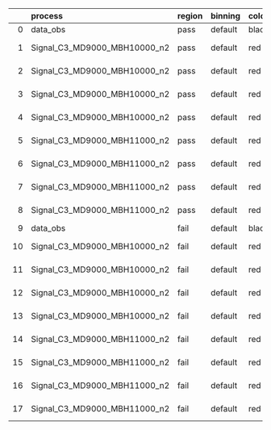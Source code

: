 |    | process                      | region   | binning   | color   | process_type   |   scale | variation   | source_filename                                                       | source_histname    | alias                        | title     |   combine_idx |     lnN |   shapes | syst_type   | direction   | variation_alias   |
|---:|:-----------------------------|:---------|:----------|:--------|:---------------|--------:|:------------|:----------------------------------------------------------------------|:-------------------|:-----------------------------|:----------|--------------:|--------:|---------:|:------------|:------------|:------------------|
|  0 | data_obs                     | pass     | default   | black   | DATA           |       1 | nominal     | ./histograms_for_2DAlphabet_v18//BH_Data.root                         | hpass              | Data                         | Data      |           nan | nan     |      nan | nan         | nan         | nan               |
|  1 | Signal_C3_MD9000_MBH10000_n2 | pass     | default   | red     | SIGNAL         |       1 | lumi        | ./histograms_for_2DAlphabet_v18//BH_Signal_C3_MD9000_MBH10000_n2.root | hpass              | Signal_C3_MD9000_MBH10000_n2 | BH signal |           nan |   1.016 |      nan | lnN         | nan         | nan               |
|  2 | Signal_C3_MD9000_MBH10000_n2 | pass     | default   | red     | SIGNAL         |       1 | SVM         | ./histograms_for_2DAlphabet_v18//BH_Signal_C3_MD9000_MBH10000_n2.root | hpass_SVMsyst_up   | Signal_C3_MD9000_MBH10000_n2 | BH signal |           nan | nan     |        1 | shapes      | Up          | SVMsyst           |
|  3 | Signal_C3_MD9000_MBH10000_n2 | pass     | default   | red     | SIGNAL         |       1 | SVM         | ./histograms_for_2DAlphabet_v18//BH_Signal_C3_MD9000_MBH10000_n2.root | hpass_SVMsyst_down | Signal_C3_MD9000_MBH10000_n2 | BH signal |           nan | nan     |        1 | shapes      | Down        | SVMsyst           |
|  4 | Signal_C3_MD9000_MBH10000_n2 | pass     | default   | red     | SIGNAL         |       1 | nominal     | ./histograms_for_2DAlphabet_v18//BH_Signal_C3_MD9000_MBH10000_n2.root | hpass              | Signal_C3_MD9000_MBH10000_n2 | BH signal |           nan | nan     |      nan | nan         | nan         | nan               |
|  5 | Signal_C3_MD9000_MBH11000_n2 | pass     | default   | red     | SIGNAL         |       1 | lumi        | ./histograms_for_2DAlphabet_v18//BH_Signal_C3_MD9000_MBH11000_n2.root | hpass              | Signal_C3_MD9000_MBH11000_n2 | BH signal |           nan |   1.016 |      nan | lnN         | nan         | nan               |
|  6 | Signal_C3_MD9000_MBH11000_n2 | pass     | default   | red     | SIGNAL         |       1 | SVM         | ./histograms_for_2DAlphabet_v18//BH_Signal_C3_MD9000_MBH11000_n2.root | hpass_SVMsyst_up   | Signal_C3_MD9000_MBH11000_n2 | BH signal |           nan | nan     |        1 | shapes      | Up          | SVMsyst           |
|  7 | Signal_C3_MD9000_MBH11000_n2 | pass     | default   | red     | SIGNAL         |       1 | SVM         | ./histograms_for_2DAlphabet_v18//BH_Signal_C3_MD9000_MBH11000_n2.root | hpass_SVMsyst_down | Signal_C3_MD9000_MBH11000_n2 | BH signal |           nan | nan     |        1 | shapes      | Down        | SVMsyst           |
|  8 | Signal_C3_MD9000_MBH11000_n2 | pass     | default   | red     | SIGNAL         |       1 | nominal     | ./histograms_for_2DAlphabet_v18//BH_Signal_C3_MD9000_MBH11000_n2.root | hpass              | Signal_C3_MD9000_MBH11000_n2 | BH signal |           nan | nan     |      nan | nan         | nan         | nan               |
|  9 | data_obs                     | fail     | default   | black   | DATA           |       1 | nominal     | ./histograms_for_2DAlphabet_v18//BH_Data.root                         | hfail              | Data                         | Data      |           nan | nan     |      nan | nan         | nan         | nan               |
| 10 | Signal_C3_MD9000_MBH10000_n2 | fail     | default   | red     | SIGNAL         |       1 | lumi        | ./histograms_for_2DAlphabet_v18//BH_Signal_C3_MD9000_MBH10000_n2.root | hfail              | Signal_C3_MD9000_MBH10000_n2 | BH signal |           nan |   1.016 |      nan | lnN         | nan         | nan               |
| 11 | Signal_C3_MD9000_MBH10000_n2 | fail     | default   | red     | SIGNAL         |       1 | SVM         | ./histograms_for_2DAlphabet_v18//BH_Signal_C3_MD9000_MBH10000_n2.root | hfail_SVMsyst_up   | Signal_C3_MD9000_MBH10000_n2 | BH signal |           nan | nan     |        1 | shapes      | Up          | SVMsyst           |
| 12 | Signal_C3_MD9000_MBH10000_n2 | fail     | default   | red     | SIGNAL         |       1 | SVM         | ./histograms_for_2DAlphabet_v18//BH_Signal_C3_MD9000_MBH10000_n2.root | hfail_SVMsyst_down | Signal_C3_MD9000_MBH10000_n2 | BH signal |           nan | nan     |        1 | shapes      | Down        | SVMsyst           |
| 13 | Signal_C3_MD9000_MBH10000_n2 | fail     | default   | red     | SIGNAL         |       1 | nominal     | ./histograms_for_2DAlphabet_v18//BH_Signal_C3_MD9000_MBH10000_n2.root | hfail              | Signal_C3_MD9000_MBH10000_n2 | BH signal |           nan | nan     |      nan | nan         | nan         | nan               |
| 14 | Signal_C3_MD9000_MBH11000_n2 | fail     | default   | red     | SIGNAL         |       1 | lumi        | ./histograms_for_2DAlphabet_v18//BH_Signal_C3_MD9000_MBH11000_n2.root | hfail              | Signal_C3_MD9000_MBH11000_n2 | BH signal |           nan |   1.016 |      nan | lnN         | nan         | nan               |
| 15 | Signal_C3_MD9000_MBH11000_n2 | fail     | default   | red     | SIGNAL         |       1 | SVM         | ./histograms_for_2DAlphabet_v18//BH_Signal_C3_MD9000_MBH11000_n2.root | hfail_SVMsyst_up   | Signal_C3_MD9000_MBH11000_n2 | BH signal |           nan | nan     |        1 | shapes      | Up          | SVMsyst           |
| 16 | Signal_C3_MD9000_MBH11000_n2 | fail     | default   | red     | SIGNAL         |       1 | SVM         | ./histograms_for_2DAlphabet_v18//BH_Signal_C3_MD9000_MBH11000_n2.root | hfail_SVMsyst_down | Signal_C3_MD9000_MBH11000_n2 | BH signal |           nan | nan     |        1 | shapes      | Down        | SVMsyst           |
| 17 | Signal_C3_MD9000_MBH11000_n2 | fail     | default   | red     | SIGNAL         |       1 | nominal     | ./histograms_for_2DAlphabet_v18//BH_Signal_C3_MD9000_MBH11000_n2.root | hfail              | Signal_C3_MD9000_MBH11000_n2 | BH signal |           nan | nan     |      nan | nan         | nan         | nan               |